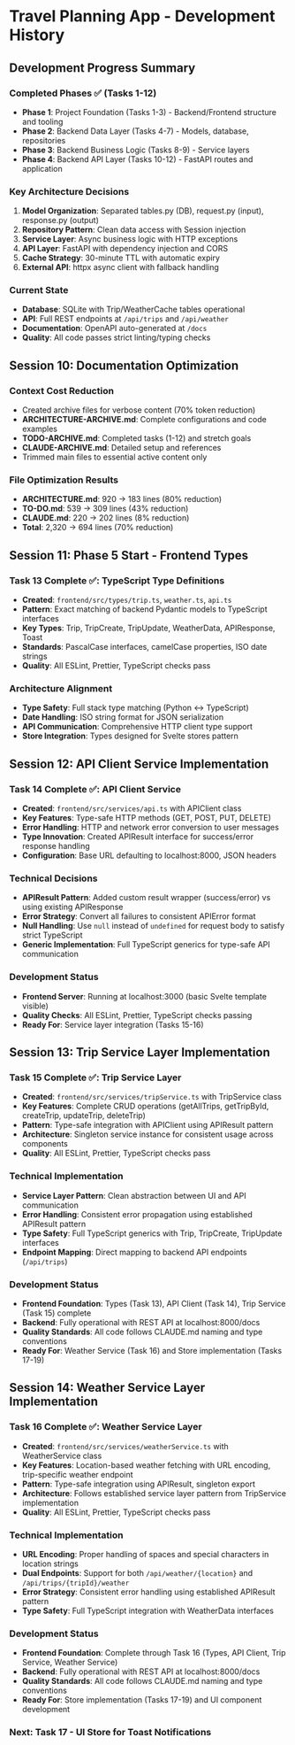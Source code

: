 # Travel Planning App - Development History

## Development Progress Summary

### Completed Phases ✅ (Tasks 1-12)
- **Phase 1**: Project Foundation (Tasks 1-3) - Backend/Frontend structure and tooling
- **Phase 2**: Backend Data Layer (Tasks 4-7) - Models, database, repositories  
- **Phase 3**: Backend Business Logic (Tasks 8-9) - Service layers
- **Phase 4**: Backend API Layer (Tasks 10-12) - FastAPI routes and application

### Key Architecture Decisions
1. **Model Organization**: Separated tables.py (DB), request.py (input), response.py (output) 
2. **Repository Pattern**: Clean data access with Session injection
3. **Service Layer**: Async business logic with HTTP exceptions
4. **API Layer**: FastAPI with dependency injection and CORS
5. **Cache Strategy**: 30-minute TTL with automatic expiry
6. **External API**: httpx async client with fallback handling

### Current State
- **Database**: SQLite with Trip/WeatherCache tables operational
- **API**: Full REST endpoints at `/api/trips` and `/api/weather`
- **Documentation**: OpenAPI auto-generated at `/docs`
- **Quality**: All code passes strict linting/typing checks

## Session 10: Documentation Optimization

### Context Cost Reduction
- Created archive files for verbose content (70% token reduction)
- **ARCHITECTURE-ARCHIVE.md**: Complete configurations and code examples
- **TODO-ARCHIVE.md**: Completed tasks (1-12) and stretch goals
- **CLAUDE-ARCHIVE.md**: Detailed setup and references
- Trimmed main files to essential active content only

### File Optimization Results
- **ARCHITECTURE.md**: 920 → 183 lines (80% reduction)
- **TO-DO.md**: 539 → 309 lines (43% reduction)  
- **CLAUDE.md**: 220 → 202 lines (8% reduction)
- **Total**: 2,320 → 694 lines (70% reduction)

## Session 11: Phase 5 Start - Frontend Types

### Task 13 Complete ✅: TypeScript Type Definitions
- **Created**: `frontend/src/types/trip.ts`, `weather.ts`, `api.ts`
- **Pattern**: Exact matching of backend Pydantic models to TypeScript interfaces
- **Key Types**: Trip, TripCreate, TripUpdate, WeatherData, APIResponse, Toast
- **Standards**: PascalCase interfaces, camelCase properties, ISO date strings
- **Quality**: All ESLint, Prettier, TypeScript checks pass

### Architecture Alignment
- **Type Safety**: Full stack type matching (Python ↔ TypeScript)
- **Date Handling**: ISO string format for JSON serialization
- **API Communication**: Comprehensive HTTP client type support
- **Store Integration**: Types designed for Svelte stores pattern

## Session 12: API Client Service Implementation

### Task 14 Complete ✅: API Client Service
- **Created**: `frontend/src/services/api.ts` with APIClient class
- **Key Features**: Type-safe HTTP methods (GET, POST, PUT, DELETE)
- **Error Handling**: HTTP and network error conversion to user messages
- **Type Innovation**: Created APIResult<T> interface for success/error response handling
- **Configuration**: Base URL defaulting to localhost:8000, JSON headers

### Technical Decisions
- **APIResult Pattern**: Added custom result wrapper (success/error) vs using existing APIResponse
- **Error Strategy**: Convert all failures to consistent APIError format
- **Null Handling**: Use `null` instead of `undefined` for request body to satisfy strict TypeScript
- **Generic Implementation**: Full TypeScript generics for type-safe API communication

### Development Status
- **Frontend Server**: Running at localhost:3000 (basic Svelte template visible)
- **Quality Checks**: All ESLint, Prettier, TypeScript checks passing
- **Ready For**: Service layer integration (Tasks 15-16)

## Session 13: Trip Service Layer Implementation

### Task 15 Complete ✅: Trip Service Layer
- **Created**: `frontend/src/services/tripService.ts` with TripService class
- **Key Features**: Complete CRUD operations (getAllTrips, getTripById, createTrip, updateTrip, deleteTrip)
- **Pattern**: Type-safe integration with APIClient using APIResult<T> pattern
- **Architecture**: Singleton service instance for consistent usage across components
- **Quality**: All ESLint, Prettier, TypeScript checks pass

### Technical Implementation
- **Service Layer Pattern**: Clean abstraction between UI and API communication
- **Error Handling**: Consistent error propagation using established APIResult pattern
- **Type Safety**: Full TypeScript generics with Trip, TripCreate, TripUpdate interfaces
- **Endpoint Mapping**: Direct mapping to backend API endpoints (`/api/trips`)

### Development Status
- **Frontend Foundation**: Types (Task 13), API Client (Task 14), Trip Service (Task 15) complete
- **Backend**: Fully operational with REST API at localhost:8000/docs
- **Quality Standards**: All code follows CLAUDE.md naming and type conventions
- **Ready For**: Weather Service (Task 16) and Store implementation (Tasks 17-19)

## Session 14: Weather Service Layer Implementation

### Task 16 Complete ✅: Weather Service Layer
- **Created**: `frontend/src/services/weatherService.ts` with WeatherService class
- **Key Features**: Location-based weather fetching with URL encoding, trip-specific weather endpoint
- **Pattern**: Type-safe integration using APIResult<WeatherData>, singleton export
- **Architecture**: Follows established service layer pattern from TripService implementation
- **Quality**: All ESLint, Prettier, TypeScript checks pass

### Technical Implementation
- **URL Encoding**: Proper handling of spaces and special characters in location strings
- **Dual Endpoints**: Support for both `/api/weather/{location}` and `/api/trips/{tripId}/weather`
- **Error Strategy**: Consistent error handling using established APIResult pattern
- **Type Safety**: Full TypeScript integration with WeatherData interfaces

### Development Status
- **Frontend Foundation**: Complete through Task 16 (Types, API Client, Trip Service, Weather Service)
- **Backend**: Fully operational with REST API at localhost:8000/docs
- **Quality Standards**: All code follows CLAUDE.md naming and type conventions
- **Ready For**: Store implementation (Tasks 17-19) and UI component development

### Next: Task 17 - UI Store for Toast Notifications